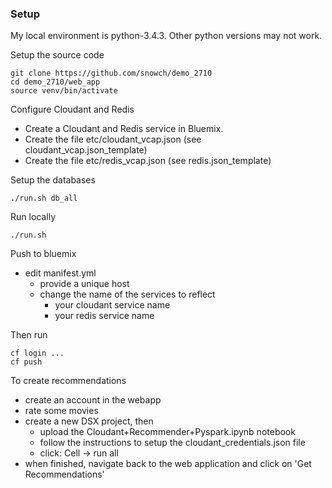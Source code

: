 ### Setup

My local environment is python-3.4.3.  Other python versions may not work.

Setup the source code

```
git clone https://github.com/snowch/demo_2710
cd demo_2710/web_app
source venv/bin/activate
```

Configure Cloudant and Redis

 - Create a Cloudant and Redis service in Bluemix.
 - Create the file etc/cloudant_vcap.json (see cloudant_vcap.json_template)
 - Create the file etc/redis_vcap.json (see redis.json_template)


Setup the databases

```
./run.sh db_all
```

Run locally

```
./run.sh
```

Push to bluemix

 - edit manifest.yml
   - provide a unique host
   - change the name of the services to reflect
     - your cloudant service name
     - your redis service name

Then run

```
cf login ...
cf push
```

To create recommendations

 - create an account in the webapp
 - rate some movies
 - create a new DSX project, then 
   - upload the Cloudant+Recommender+Pyspark.ipynb notebook
   - follow the instructions to setup the cloudant_credentials.json file
   - click: Cell -> run all
 - when finished, navigate back to the web application and click on 'Get Recommendations'

